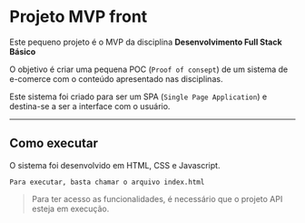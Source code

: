 # Projeto MVP front

Este pequeno projeto é o MVP da disciplina **Desenvolvimento Full Stack Básico** 

O objetivo é criar uma pequena POC (`Proof of consept`) de um sistema de e-comerce com o conteúdo apresentado nas disciplinas.

Este sistema foi criado para ser um SPA (`Single Page Application`) e destina-se a ser a interface com o usuário.

---
## Como executar 


O sistema foi desenvolvido em HTML, CSS e Javascript.

```
Para executar, basta chamar o arquivo index.html
```

> Para ter acesso as funcionalidades, é necessário que o projeto API esteja em execução.